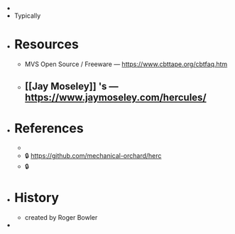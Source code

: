 -
- Typically
- # Resources
	- MVS Open Source / Freeware — https://www.cbttape.org/cbtfaq.htm
	- [[Jay Moseley]] 's — https://www.jaymoseley.com/hercules/
		-
- # References
	-
	- 🔒 https://github.com/mechanical-orchard/herc
	- 🔒
- # History
	- created by Roger Bowler
-